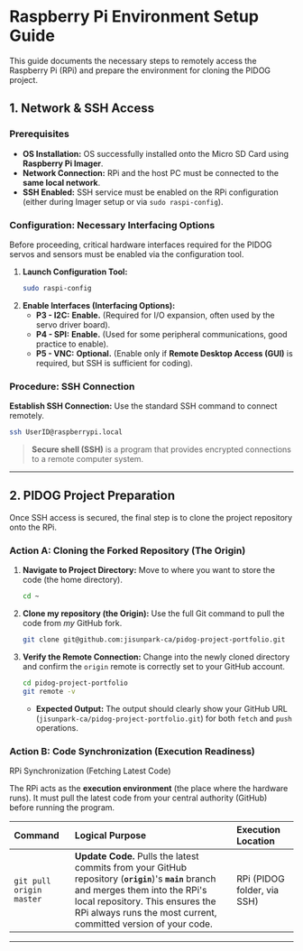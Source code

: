 # Raspberry Pi Environment Setup Guide

This guide documents the necessary steps to remotely access the Raspberry Pi (RPi) and prepare the environment for cloning the PIDOG project.

## 1. Network & SSH Access

### Prerequisites
* **OS Installation:** OS successfully installed onto the Micro SD Card using **Raspberry Pi Imager**.
* **Network Connection:** RPi and the host PC must be connected to the **same local network**.
* **SSH Enabled:** SSH service must be enabled on the RPi configuration (either during Imager setup or via `sudo raspi-config`).

### Configuration: Necessary Interfacing Options

Before proceeding, critical hardware interfaces required for the PIDOG servos and sensors must be enabled via the configuration tool.

1.  **Launch Configuration Tool:**
    ```bash
    sudo raspi-config
    ```
2.  **Enable Interfaces (Interfacing Options):**
    * **P3 - I2C:** **Enable.** (Required for I/O expansion, often used by the servo driver board).
    * **P4 - SPI:** **Enable.** (Used for some peripheral communications, good practice to enable).
    * **P5 - VNC:** **Optional.** (Enable only if **Remote Desktop Access (GUI)** is required, but SSH is sufficient for coding).

### Procedure: SSH Connection

**Establish SSH Connection:** Use the standard SSH command to connect remotely.
```bash
ssh UserID@raspberrypi.local 
```
> **Secure shell (SSH)** is a program that provides encrypted connections to a remote computer system.

---

## 2. PIDOG Project Preparation

Once SSH access is secured, the final step is to clone the project repository onto the RPi.

### Action A: Cloning the Forked Repository (The Origin)

1.  **Navigate to Project Directory:** Move to where you want to store the code (the home directory).
    ```bash
    cd ~ 
    ```
2.  **Clone my repository (the Origin):** Use the full Git command to pull the code from *my* GitHub fork.
    ```bash
    git clone git@github.com:jisunpark-ca/pidog-project-portfolio.git
    ```
3.  **Verify the Remote Connection:** Change into the newly cloned directory and confirm the `origin` remote is correctly set to your GitHub account.
    ```bash
    cd pidog-project-portfolio
    git remote -v
    ```
    * **Expected Output:** The output should clearly show your GitHub URL (`jisunpark-ca/pidog-project-portfolio.git`) for both `fetch` and `push` operations.

### Action B: Code Synchronization (Execution Readiness)

RPi Synchronization (Fetching Latest Code)

The RPi acts as the **execution environment** (the place where the hardware runs). It must pull the latest code from your central authority (GitHub) before running the program.

| Command | Logical Purpose | Execution Location |
| :--- | :--- | :--- |
| `git pull origin master` | **Update Code.** Pulls the latest commits from your GitHub repository (**`origin`**)'s     **`main`** branch and merges them into the RPi's local repository. This ensures the RPi always runs the most current,     committed version of your code. | RPi (PIDOG folder, via SSH) |
    
---
